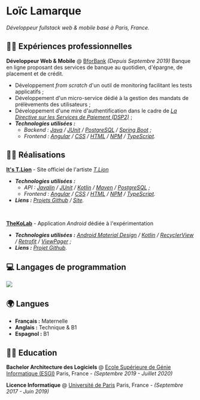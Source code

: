 # Loïc Lamarque

_Développeur fullstack web & mobile basé à Paris, France._

<!-- TODO: Ajouter les liens de contact -->

## 👨‍💼 Expériences professionnelles

**Développeur Web & Mobile** @ [BforBank] _(Depuis Septembre 2019)_
Banque en ligne proposant des services de banque au quotidien, d'épargne, de placement et de crédit.

- Développement _from scratch_ d'un outil de monitoring facilitant les tests applicatifs ;
- Développement d'un micro-service dédié à la gestion des mandats de prélèvements des utilisateurs ;
- Développement d'une mire d'authentification dans le cadre de _[La Directive sur les Services de Paiement (DSP2)][dsp2]_ ;
- _**Technologies utilisées :**_
  - _Backend : [Java] / [JUnit][junit] / [PostgreSQL] / [Spring Boot][spring-boot] ;_
  - _Frontend : [Angular] / [CSS] / [HTML] / [NPM] / [TypeScript]._

## 👨‍💻 Réalisations

**[It's T.Lion][itstlion]** - Site officiel de l'artiste _[T.Lion][tlion]_

- _**Technologies utilisées :**_
  - _API : [Javalin] / [JUnit] / [Kotlin] / [Maven] / [PostgreSQL] ;_
  - _Frontend : [Angular] / [CSS] / [HTML] / [NPM] / [TypeScript]._
- _**Liens :** [Projets Github][itstlion-github] / [Site][itstlion]._

<br/>

**[TheKoLab]** - Application _Android_ dédiée à l'expérimentation

- _**Technologies utilisées :** [Android Material Design][android-material-design] / [Kotlin] / [RecyclerView] / [Retrofit] / [ViewPager] ;_
- _**Liens :** [Projet Github][thekolab]._

## 💻 Langages de programmation

<img src="https://github-readme-stats.vercel.app/api/top-langs/?username=LVMVRQUXL&langs_count=8&layout=compact&hide_title=true" />

## 🌍 Langues

- **Français :** Maternelle
- **Anglais :** Technique & B1
- **Espagnol :** B1

## 👨‍🎓 Education

**Bachelor Architecture des Logiciels** @ [Ecole Supérieure de Génie Informatique (ESGI)][esgi]
Paris, France - _(Septembre 2019 - Juillet 2020)_

**Licence Informatique** @ [Université de Paris][université-de-paris]
Paris, France - _(Septembre 2017 - Juin 2019)_

<!-- SHARED LINKS -->

[android-material-design]: https://material.io/develop/android
[angular]: https://angular.io
[bforbank]: https://www.bforbank.com
[css]: https://fr.wikipedia.org/wiki/Feuilles_de_style_en_cascade
[dsp2]: https://fr.wikipedia.org/wiki/Directive_sur_les_services_de_paiement
[esgi]: https://www.esgi.fr
[html]: https://fr.wikipedia.org/wiki/Hypertext_Markup_Language
[itstlion]: https://www.itstlion.com
[itstlion-github]: https://github.com/itstlion
[java]: https://www.java.com
[javalin]: https://javalin.io
[junit]: https://junit.org/junit5
[kotlin]: https://kotlinlang.org
[maven]: https://maven.apache.org
[npm]: https://www.npmjs.com
[postgresql]: https://www.postgresql.org
[recyclerview]: https://developer.android.com/guide/topics/ui/layout/recyclerview
[retrofit]: https://square.github.io/retrofit
[spring-boot]: https://spring.io/projects/spring-boot
[thekolab]: https://github.com/TheXtremeLabs/TheKoLab
[tlion]: https://www.instagram.com/itst.lion
[typescript]: https://www.typescriptlang.org
[université-de-paris]: https://u-paris.fr
[viewpager]: https://developer.android.com/training/animation/screen-slide-2
